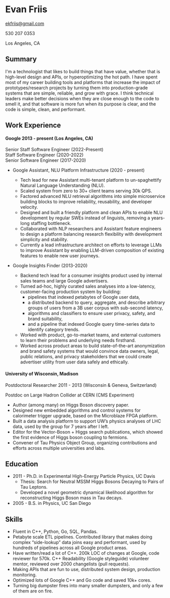 # Evan Friis

ekfriis@gmail.com

530 207 0353

Los Angeles, CA

## Summary

I'm a technologist that likes to build things that have value, whether that is high-level design and APIs, or hyperoptimizing the hot path. I have spent most of my career building tools and platforms that increase the impact of prototypes/research projects by turning them into production-grade systems that are simple, reliable, and grow with grace. I think technical leaders make better decisions when they are close enough to the code to smell it, and that software is more fun when its purpose is clear, and the code is simple, clean, and performant.

## Work Experience

#### Google 2013 - present (Los Angeles, CA)

Senior Staff Software Engineer (2022-Present)  
Staff Software Engineer (2020-2022)  
Senior Software Engineer (2017-2020)

- Google Assistant, NLU Platform Infrastructure (2020 - present)
  - Tech lead for new Assistant multi-tenant platform to un-spaghettify Natural Language Understanding (NLU).
  - Scaled system from zero to 30+ client teams serving 30k QPS.
  - Factored advanced NLU retrieval algorithms into simple microservice building blocks to improve reliability, reusability, and developer velocity.
  - Designed and built a friendly platform and clean APIs to enable NLU development by regular SWEs instead of linguists, removing a years-long staffing bottleneck.
  - Collaborated with NLP researchers and Assistant feature engineers to design a platform balancing research flexibility with development simplicity and stability.
  - Currently a lead infrastructure architect on efforts to leverage LLMs to improve Assistant by enabling LLM-driven composition of existing features to enable new user journeys.

- Google Insights Finder (2013-2020)
  - Backend tech lead for a consumer insights product used by internal sales teams and large Google advertisers.
  - Turned ad-hoc, highly curated sales analyses into a low-latency, customer-facing production system by building:
    - pipelines that indexed petabytes of Google user data,
    - a distributed backend to query, aggregate, and describe arbitrary groups of users from a 3B user corpus with sub-second latency,
    - algorithms and classifiers to ensure user privacy, safety, and brand suitability,
    - and a pipeline that indexed Google query time-series data to identify category trends.
  - Worked with product, go-to-market teams, and external customers to learn their problems and underlying needs firsthand.
  - Worked across product areas to build state-of-the-art anonymization and brand safety systems that would convince data owners, legal, public relations, and privacy stakeholders that we could create advertiser utility from user data safely and ethically.

#### University of Wisconsin, Madison
Postdoctoral Researcher 2011 - 2013 (Wisconsin & Geneva, Switzerland)

Postdoc on Large Hadron Collider at CERN (CMS Experiment)

-  Author (among many) on Higgs Boson discovery paper.
-  Designed new embedded algorithms and control systems for calorimeter trigger upgrade, based on the Microblaze FPGA platform.
-  Built a data analysis platform to support UW’s physics analyses of LHC data, used by the group for 7 years after I left.
-  Editor for the Vector-Boson + Higgs search publications, which showed the first evidence of Higgs boson coupling to fermions.
-  Convener of Tau Physics Object Group, organizing contributions and efforts across multiple universities and labs.

## Education 

 - 2011 - Ph.D. in Experimental High-Energy Particle Physics, UC Davis
   - Thesis: Search for Neutral MSSM Higgs Bosons Decaying to Pairs of Tau Leptons.
   - Developed a novel geometric dynamical likelihood algorithm for reconstructing Higgs Boson mass in Tau decays.
 - 2005 - B.S. in Physics, UC San Diego

## Skills

 - Fluent in C++, Python, Go, SQL, Pandas.
 - Petabyte scale ETL pipelines. Contributed library that makes doing complex “side-lookup” data joins easy and performant, used by hundreds of pipelines across all Google product areas. 
 - Have written/read a lot of C++.  200k LOC of changes at Google, code reviewer for 570k. C++ Readability (Google styleguide) volunteer mentor, reviewed over 2000 changelists (pull requests).
 - Making APIs that are fun to use, distributed system design, production monitoring.
 - Optimized lots of Google C++ and Go code and saved 10k+ cores.
 - Turning big dumpster fires into many smaller dumpsters, and only a few of them are on fire.

